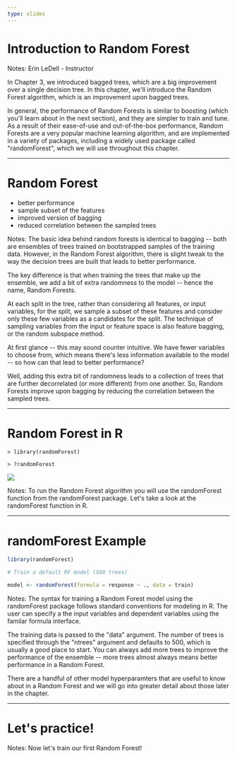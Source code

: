 ```yaml
---
type: slides
---
```


# Introduction to Random Forest

Notes: Erin LeDell - Instructor

In Chapter 3, we introduced bagged trees, which are a big improvement over a single decision tree.  In this chapter, we'll introduce the Random Forest algorithm, which is an improvement upon bagged trees.

In general, the performance of Random Forests is similar to boosting (which you'll learn about in the next section), and they are simpler to train and tune. As a result of their ease-of-use and out-of-the-box performance, Random Forests are a very popular machine learning algorithm, and are implemented in a variety of packages, including a widely used package called "randomForest", which we will use throughout this chapter.  

---

# Random Forest

- better performance
- sample subset of the features
- improved version of bagging
- reduced correlation between the sampled trees

Notes: The basic idea behind random forests is identical to bagging -- both are ensembles of trees trained on bootstrapped samples of the training data.  However, in the Random Forest algorithm, there is slight tweak to the way the decision trees are built that leads to better performance. 

The key difference is that when training the trees that make up the ensemble, we add a bit of extra randomness to the model -- hence the name, Random Forests.  

At each split in the tree, rather than considering all features, or input variables, for the split, we sample a subset of these features and consider only these few variables as a candidates for the split. The technique of sampling variables from the input or feature space is also feature bagging, or the random subspace method.

At first glance -- this may sound counter intuitive.  We have fewer variables to choose from, which means there's less information available to the model -- so how can that lead to better performance?

Well, adding this extra bit of randomness leads to a collection of trees that are further decorrelated (or more different) from one another. So, Random Forests improve upon bagging by reducing the correlation between the sampled trees.

---

# Random Forest in R

```out
> library(randomForest)
```

```out
> ?randomForest
```

![](http://s3.amazonaws.com/assets.datacamp.com/production/course_5590/datasets/rf_rhelp.png?raw=TRUE)


Notes: To run the Random Forest algorithm you will use the randomForest function from the randomForest package. Let's take a look at the randomForest function in R. 

---

# randomForest Example

```r
library(randomForest)

# Train a default RF model (500 trees)

model <- randomForest(formula = response ~ ., data = train)
```

Notes: The syntax for training a Random Forest model using the randomForest package follows standard conventions for modeling in R.  The user can specify a the input variables and dependent variables using the familar formula interface. 

The training data is passed to the "data" argument.  The number of trees is specified through the "ntrees" argument and defaults to 500, which is usually a good place to start.  You can always add more trees to improve the performance of the ensemble -- more trees almost always means better performance in a Random Forest.   

There are a handful of other model hyperparamters that are useful to know about in a Random Forest and we will go into greater detail about those later in the chapter.

---

# Let's practice!

Notes: Now let's train our first Random Forest!
